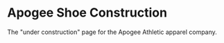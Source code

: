 # Apogee Shoe Construction

The "under construction" page for the Apogee Athletic apparel company. 
